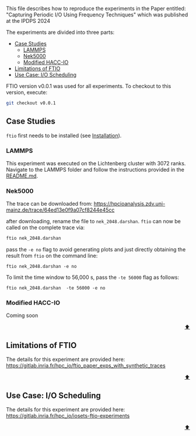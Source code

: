 This file describes how to reproduce the experiments in the Paper entitled:
"Capturing Periodic I/O Using Frequency Techniques" which was published at the IPDPS 2024

The experiments are divided into three parts:
- [Case Studies](#case-studies)
	- [LAMMPS](#lammps)
	- [Nek5000](#nek5000)
	- [Modified HACC-IO](#modified-hacc-io)
- [Limitations of FTIO](#limitations-of-ftio)
- [Use Case: I/O Scheduling](#use-case-io-scheduling)

FTIO version v0.0.1 was used for all experiments. To checkout to this version, execute:
``` sh
git checkout v0.0.1
```

## Case Studies
`ftio` first needs to be installed (see [Installation](https://github.com/tuda-parallel/FTIO?tab=readme-ov-file#installation)). 

### LAMMPS
This experiment was executed on the Lichtenberg cluster with 3072 ranks. 
Navigate to the LAMMPS folder and follow the instructions provided in the [README.md](/LAMMPS/README.md). 

<!-- The provided [tar archive](/LAMMPS/lammps.tar.gz) contains not only the result from our -->



### Nek5000
The trace can be downloaded from: <https://hpcioanalysis.zdv.uni-mainz.de/trace/64ed13e0f9a07cf8244e45cc>

after downloading, rename the file to `nek_2048.darshan`. `ftio` can now be called on the complete trace via:

```sh
ftio nek_2048.darshan
```

pass the `-e no` flag to avoid generating plots and just directly obtaining the result from `ftio` on the command line:

```
ftio nek_2048.darshan -e no
```

To limit the time window to 56,000 s, pass the `-te 56000` flag as follows:

```
ftio nek_2048.darshan  -te 56000 -e no
```

### Modified HACC-IO
Coming soon




<p align="right"><a href="#top">⬆</a></p>

## Limitations of FTIO

The details for this experiment are provided here: 
<br>
<https://gitlab.inria.fr/hpc_io/ftio_paper_exps_with_synthetic_traces>

<p align="right"><a href="#top">⬆</a></p>

## Use Case: I/O Scheduling
The details for this experiment are provided here:
<br>
<https://gitlab.inria.fr/hpc_io/iosets-ftio-experiments>

<p align="right"><a href="#top">⬆</a></p>





